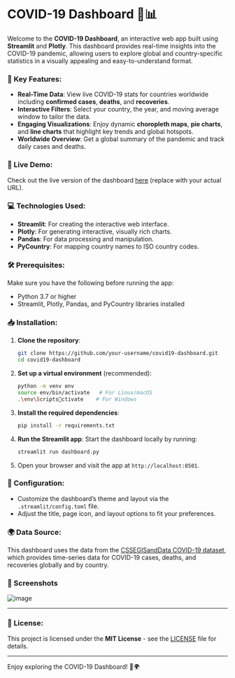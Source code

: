 
# COVID-19 Dashboard 🦠📊

Welcome to the **COVID-19 Dashboard**, an interactive web app built using **Streamlit** and **Plotly**. This dashboard provides real-time insights into the COVID-19 pandemic, allowing users to explore global and country-specific statistics in a visually appealing and easy-to-understand format.

### 🌟 Key Features:
- **Real-Time Data**: View live COVID-19 stats for countries worldwide including **confirmed cases**, **deaths**, and **recoveries**.
- **Interactive Filters**: Select your country, the year, and moving average window to tailor the data.
- **Engaging Visualizations**: Enjoy dynamic **choropleth maps**, **pie charts**, and **line charts** that highlight key trends and global hotspots.
- **Worldwide Overview**: Get a global summary of the pandemic and track daily cases and deaths.

### 🚀 Live Demo:
Check out the live version of the dashboard [here](https://your-streamlit-app-url) (replace with your actual URL).

### 💻 Technologies Used:
- **Streamlit**: For creating the interactive web interface.
- **Plotly**: For generating interactive, visually rich charts.
- **Pandas**: For data processing and manipulation.
- **PyCountry**: For mapping country names to ISO country codes.

### 🛠️ Prerequisites:
Make sure you have the following before running the app:
- Python 3.7 or higher
- Streamlit, Plotly, Pandas, and PyCountry libraries installed

### 📥 Installation:

1. **Clone the repository**:
   ```bash
   git clone https://github.com/your-username/covid19-dashboard.git
   cd covid19-dashboard
   ```

2. **Set up a virtual environment** (recommended):
   ```bash
   python -m venv env
   source env/bin/activate   # For Linux/macOS
   .\env\Scriptsctivate    # For Windows
   ```

3. **Install the required dependencies**:
   ```bash
   pip install -r requirements.txt
   ```

4. **Run the Streamlit app**:
   Start the dashboard locally by running:
   ```bash
   streamlit run dashboard.py
   ```

5. Open your browser and visit the app at `http://localhost:8501`.

### 🧰 Configuration:
- Customize the dashboard’s theme and layout via the `.streamlit/config.toml` file.
- Adjust the title, page icon, and layout options to fit your preferences.

### 🌍 Data Source:
This dashboard uses the data from the [CSSEGISandData COVID-19 dataset](https://github.com/CSSEGISandData/COVID-19), which provides time-series data for COVID-19 cases, deaths, and recoveries globally and by country.

### 📸 Screenshots
![image](https://github.com/user-attachments/assets/dbb0065b-5e06-403b-bc86-05ef20c230a2)

---

### 📝 License:
This project is licensed under the **MIT License** - see the [LICENSE](LICENSE) file for details.

---

Enjoy exploring the COVID-19 Dashboard! 🚀🌍


